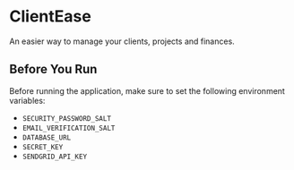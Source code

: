 # ClientEase
An easier way to manage your clients, projects and finances.

## Before You Run

Before running the application, make sure to set the following environment variables:

- `SECURITY_PASSWORD_SALT`
- `EMAIL_VERIFICATION_SALT`
- `DATABASE_URL`
- `SECRET_KEY`
- `SENDGRID_API_KEY`